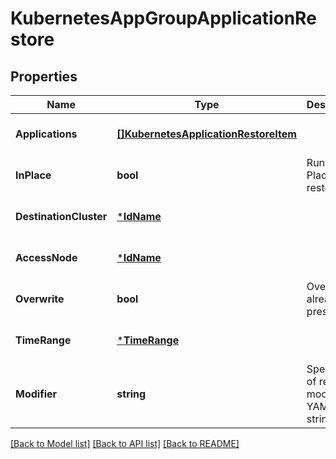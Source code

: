 # KubernetesAppGroupApplicationRestore

## Properties
Name | Type | Description | Notes
------------ | ------------- | ------------- | -------------
**Applications** | [**[]KubernetesApplicationRestoreItem**](KubernetesApplicationRestoreItem.md) |  | [optional] [default to null]
**InPlace** | **bool** | Run In-Place restore job | [optional] [default to null]
**DestinationCluster** | [***IdName**](IdName.md) |  | [optional] [default to null]
**AccessNode** | [***IdName**](IdName.md) |  | [optional] [default to null]
**Overwrite** | **bool** | Overwrite if already present | [optional] [default to false]
**TimeRange** | [***TimeRange**](TimeRange.md) |  | [optional] [default to null]
**Modifier** | **string** | Specify list of resource modifier YAML as a string | [optional] [default to null]

[[Back to Model list]](../README.md#documentation-for-models) [[Back to API list]](../README.md#documentation-for-api-endpoints) [[Back to README]](../README.md)

